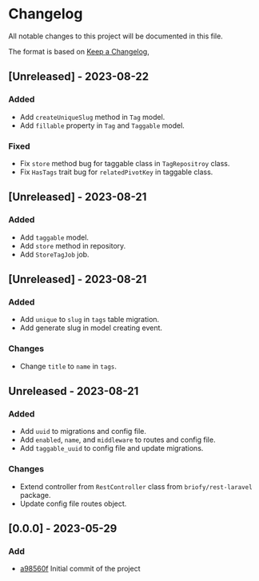 # Changelog

All notable changes to this project will be documented in this file.

The format is based on [Keep a Changelog](https://keepachangelog.com/en/1.0.0/),

## [Unreleased] - 2023-08-22

### Added
 - Add `createUniqueSlug` method in `Tag` model.
 - Add `fillable` property in `Tag` and `Taggable` model.

### Fixed
 - Fix `store` method bug for taggable class in `TagRepositroy` class.
 - Fix `HasTags` trait bug for `relatedPivotKey` in taggable class.

## [Unreleased] - 2023-08-21

### Added
 - Add `taggable` model.
 - Add `store` method in repository.
 - Add `StoreTagJob` job.

## [Unreleased] - 2023-08-21

### Added
 - Add `unique` to `slug` in `tags` table migration.
 - Add generate slug in model creating event.

### Changes
 - Change `title` to `name` in `tags`.

## Unreleased - 2023-08-21

### Added
 - Add `uuid` to migrations and config file.
 - Add `enabled`, `name`, and `middleware` to routes and config file.
 - Add `taggable_uuid` to config file and update migrations.

### Changes
 - Extend controller from `RestController` class from `briofy/rest-laravel` package.
 - Update config file routes object.

## [0.0.0] - 2023-05-29
### Add
- [a98560f](https://github.com/Briofy/tag-laravel/commit/a98560f82fc119893077efa7042894c86fa8062e) Initial commit of the project